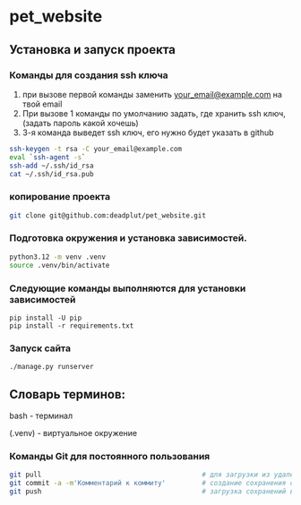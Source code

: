 # pet_website



## Установка и запуск проекта


### Команды для создания ssh ключа
1. при вызове первой команды заменить your_email@example.com на твой email
2. При вызове 1 команды по умолчанию задать, где хранить ssh ключ, (задать пароль какой хочешь) 
3. 3-я команда выведет ssh ключ, его нужно будет указать в github

```bash
ssh-keygen -t rsa -C your_email@example.com
eval `ssh-agent -s`        
ssh-add ~/.ssh/id_rsa
cat ~/.ssh/id_rsa.pub
```

### копирование проекта
```bash
git clone git@github.com:deadplut/pet_website.git
```

### Подготовка окружения и установка зависимостей.

```bash
python3.12 -m venv .venv
source .venv/bin/activate
```

### Следующие команды выполняются для установки зависимостей
```(.venv) $ 
pip install -U pip
pip install -r requirements.txt
```

### Запуск сайта
```(.venv) $ 
./manage.py runserver
```


## Словарь терминов:

bash - терминал

(.venv) - виртуальное окружение

### Команды Git для постоянного пользования

```bash
git pull                                        # для загрузки из удаленного репозитория обновлений
git commit -a -m'Комментарий к коммиту'         # создание сохранения с комментарием к нему
git push                                        # загрузка сохранений в онлайн
```

